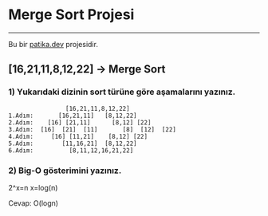 # Merge Sort Projesi
---

Bu bir [patika.dev](www.patika.dev) projesidir.

## [16,21,11,8,12,22] -> Merge Sort

### 1) Yukarıdaki dizinin sort türüne göre aşamalarını yazınız.

```
                [16,21,11,8,12,22]
1.Adım:       [16,21,11]   [8,12,22]
2.Adım:    [16] [21,11]      [8,12] [22]
3.Adım:  [16]  [21]  [11]       [8]  [12]  [22] 
4.Adım:     [16] [11,21]    [8,12] [22]
5.Adım:        [11,16,21]  [8,12,22]
6.Adım:          [8,11,12,16,21,22]
```

### 2) Big-O gösterimini yazınız.

2^x=n      x=log(n)

Cevap: O(logn)

